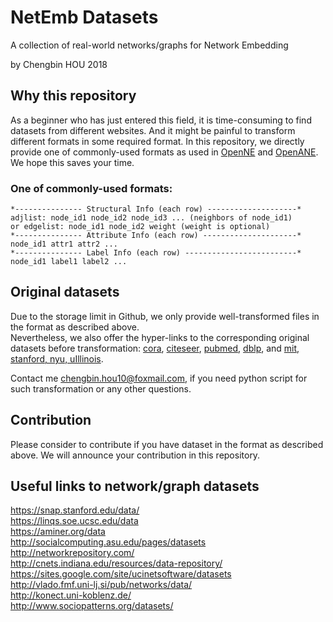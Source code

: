 # NetEmb Datasets
A collection of real-world networks/graphs for Network Embedding

by Chengbin HOU 2018

## Why this repository
As a beginner who has just entered this field, it is time-consuming to find datasets from different websites. And it might be painful to transform different formats in some required format. In this repository, we directly provide one of commonly-used formats as used in [OpenNE](https://github.com/thunlp/OpenNE) and [OpenANE](https://github.com/houchengbin/OpenANE). We hope this saves your time.

### One of commonly-used formats:
    *--------------- Structural Info (each row) --------------------*
    adjlist: node_id1 node_id2 node_id3 ... (neighbors of node_id1)
    or edgelist: node_id1 node_id2 weight (weight is optional)
    *--------------- Attribute Info (each row) ---------------------*
    node_id1 attr1 attr2 ...
    *--------------- Label Info (each row) -------------------------*
    node_id1 label1 label2 ...

## Original datasets
Due to the storage limit in Github, we only provide well-transformed files in the format as described above.
<br> Nevertheless, we also offer the hyper-links to the corresponding original datasets before transformation: [cora](https://github.com/thunlp/OpenNE), [citeseer](https://github.com/kimiyoung/planetoid), [pubmed](https://github.com/kimiyoung/planetoid), [dblp](https://github.com/shiruipan/TriDNR/tree/master/data), and [mit, stanford, nyu, uIllinois](https://www.sciencedirect.com/science/article/pii/S0378437111009186). 

Contact me chengbin.hou10@foxmail.com, if you need python script for such transformation or any other questions.

## Contribution
Please consider to contribute if you have dataset in the format as described above. We will announce your contribution in this repository.

## Useful links to network/graph datasets
https://snap.stanford.edu/data/ <br>
https://linqs.soe.ucsc.edu/data <br>
https://aminer.org/data <br>
http://socialcomputing.asu.edu/pages/datasets <br>
http://networkrepository.com/ <br>
http://cnets.indiana.edu/resources/data-repository/ <br>
https://sites.google.com/site/ucinetsoftware/datasets <br>
http://vlado.fmf.uni-lj.si/pub/networks/data/ <br>
http://konect.uni-koblenz.de/ <br>
http://www.sociopatterns.org/datasets/ <br>




